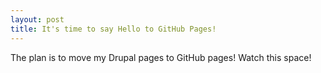 ```yaml
---
layout: post
title: It's time to say Hello to GitHub Pages!
---
```


The plan is to move my Drupal pages to GitHub pages! Watch this space!
